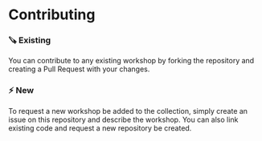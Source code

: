 # Contributing

### 🪚 Existing
You can contribute to any existing workshop by forking the repository and creating a Pull Request with your changes.   
### ⚡️ New
To request a new workshop be added to the collection, simply create an issue on this repository and describe the workshop. You can also link existing code and request a new repository be created.   
